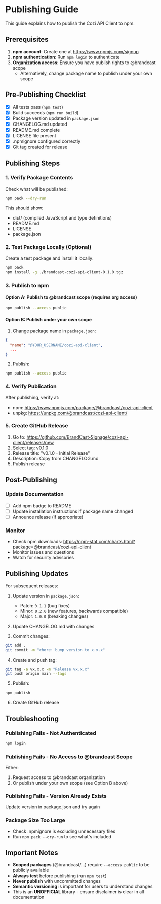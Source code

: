 # Publishing Guide

This guide explains how to publish the Cozi API Client to npm.

## Prerequisites

1. **npm account**: Create one at https://www.npmjs.com/signup
2. **npm authentication**: Run `npm login` to authenticate
3. **Organization access**: Ensure you have publish rights to @brandcast scope
   - Alternatively, change package name to publish under your own scope

## Pre-Publishing Checklist

- [x] All tests pass (`npm test`)
- [x] Build succeeds (`npm run build`)
- [x] Package version updated in `package.json`
- [x] CHANGELOG.md updated
- [x] README.md complete
- [x] LICENSE file present
- [x] .npmignore configured correctly
- [x] Git tag created for release

## Publishing Steps

### 1. Verify Package Contents

Check what will be published:

```bash
npm pack --dry-run
```

This should show:
- dist/ (compiled JavaScript and type definitions)
- README.md
- LICENSE
- package.json

### 2. Test Package Locally (Optional)

Create a test package and install it locally:

```bash
npm pack
npm install -g ./brandcast-cozi-api-client-0.1.0.tgz
```

### 3. Publish to npm

#### Option A: Publish to @brandcast scope (requires org access)

```bash
npm publish --access public
```

#### Option B: Publish under your own scope

1. Change package name in `package.json`:
```json
{
  "name": "@YOUR_USERNAME/cozi-api-client",
  ...
}
```

2. Publish:
```bash
npm publish --access public
```

### 4. Verify Publication

After publishing, verify at:
- npm: https://www.npmjs.com/package/@brandcast/cozi-api-client
- unpkg: https://unpkg.com/@brandcast/cozi-api-client/

### 5. Create GitHub Release

1. Go to: https://github.com/BrandCast-Signage/cozi-api-client/releases/new
2. Select tag: v0.1.0
3. Release title: "v0.1.0 - Initial Release"
4. Description: Copy from CHANGELOG.md
5. Publish release

## Post-Publishing

### Update Documentation

- [ ] Add npm badge to README
- [ ] Update installation instructions if package name changed
- [ ] Announce release (if appropriate)

### Monitor

- Check npm downloads: https://npm-stat.com/charts.html?package=@brandcast/cozi-api-client
- Monitor issues and questions
- Watch for security advisories

## Publishing Updates

For subsequent releases:

1. Update version in `package.json`:
   - Patch: `0.1.1` (bug fixes)
   - Minor: `0.2.0` (new features, backwards compatible)
   - Major: `1.0.0` (breaking changes)

2. Update CHANGELOG.md with changes

3. Commit changes:
```bash
git add .
git commit -m "chore: bump version to x.x.x"
```

4. Create and push tag:
```bash
git tag -a vx.x.x -m "Release vx.x.x"
git push origin main --tags
```

5. Publish:
```bash
npm publish
```

6. Create GitHub release

## Troubleshooting

### Publishing Fails - Not Authenticated
```bash
npm login
```

### Publishing Fails - No Access to @brandcast Scope
Either:
1. Request access to @brandcast organization
2. Or publish under your own scope (see Option B above)

### Publishing Fails - Version Already Exists
Update version in package.json and try again

### Package Size Too Large
- Check .npmignore is excluding unnecessary files
- Run `npm pack --dry-run` to see what's included

## Important Notes

- **Scoped packages** (@brandcast/...) require `--access public` to be publicly available
- **Always test** before publishing (run `npm test`)
- **Never publish** with uncommitted changes
- **Semantic versioning** is important for users to understand changes
- This is an **UNOFFICIAL** library - ensure disclaimer is clear in all documentation
